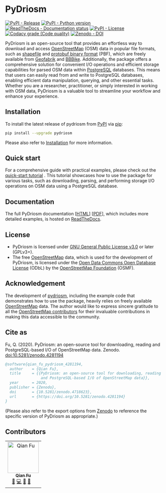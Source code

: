 # PyDriosm

[![PyPI - Release](https://img.shields.io/pypi/v/pydriosm)](https://pypi.org/project/pydriosm/) 
[![PyPI - Python version](https://img.shields.io/pypi/pyversions/pydriosm)](https://docs.python.org/3/) [![ReadTheDocs - Documentation status](https://readthedocs.org/projects/pydriosm/badge/?version=latest)](https://pydriosm.readthedocs.io/en/latest/?badge=latest) 
[![PyPI - License](https://img.shields.io/pypi/l/pydriosm)](https://github.com/mikeqfu/pydriosm/blob/master/LICENSE) 
[![Codacy grade (Code quality)](https://app.codacy.com/project/badge/Grade/b411ce89cbc445f58377a5799646d4cb)](https://www.codacy.com/gh/mikeqfu/pydriosm/dashboard?utm_source=github.com&amp;utm_medium=referral&amp;utm_content=mikeqfu/pydriosm&amp;utm_campaign=Badge_Grade) 
[![Zenodo - DOI](https://zenodo.org/badge/92493726.svg)](https://zenodo.org/badge/latestdoi/92493726)

PyDriosm is an open-source tool that provides an effortless way to download and access [OpenStreetMap](https://www.openstreetmap.org/) (OSM) data in popular file formats, such as [shapefile](https://wiki.openstreetmap.org/wiki/Shapefiles) and [protobuf binary format](https://wiki.openstreetmap.org/wiki/PBF_Format) (PBF), which are freely available from [Geofabrik](https://download.geofabrik.de/) and [BBBike](https://download.bbbike.org/). Additionally, the package offers a comprehensive solution for convenient I/O operations and efficient storage capabilities for parsed OSM data within [PostgreSQL](https://www.postgresql.org/) databases. This means that users can easily read from and write to PostgreSQL databases, enabling efficient data manipulation, querying, and other essential tasks. Whether you are a researcher, practitioner, or simply interested in working with OSM data, PyDriosm is a valuable tool to streamline your workflow and enhance your experience. 

## Installation

To install the latest release of pydriosm from [PyPI](https://pypi.org/project/pydriosm/) via [pip](https://pip.pypa.io/en/stable/cli/pip/):

```bash
pip install --upgrade pydriosm
```

Please also refer to [Installation](https://pydriosm.readthedocs.io/en/latest/installation.html) for more information. 

## Quick start

For a comprehensive guide with practical examples, please check out the [quick-start tutorial](https://pydriosm.readthedocs.io/en/latest/quick-start.html) . This tutorial showcases how to use the package for various tasks, such as downloading, parsing, and performing storage I/O operations on OSM data using a PostgreSQL database.

## Documentation

The full PyDriosm documentation [[HTML](https://pydriosm.readthedocs.io/en/latest/)\] \[[PDF](https://pydriosm.readthedocs.io/_/downloads/en/latest/pdf/)], which includes more detailed examples, is hosted on [ReadTheDocs](https://readthedocs.org/projects/pydriosm/).

## License

- PyDriosm is licensed under [GNU General Public License v3.0](https://github.com/mikeqfu/pyhelpers/blob/master/LICENSE) or later (GPLv3+).
- The free [OpenStreetMap](https://www.openstreetmap.org/) data, which is used for the development of PyDriosm, is licensed under the [Open Data Commons Open Database License](https://opendatacommons.org/licenses/odbl/) (ODbL) by the [OpenStreetMap Foundation](https://osmfoundation.org/) (OSMF).

## Acknowledgement

The development of [pydriosm](https://pypi.org/project/pydriosm/), including the example code that demonstrates how to use the package, heavily relies on freely available [OpenStreetMap](https://www.openstreetmap.org/) data. The author would like to express sincere gratitude to all the [OpenStreetMap contributors](https://wiki.openstreetmap.org/wiki/Contributors) for their invaluable contributions in making this data accessible to the community.

## Cite as

Fu, Q. (2020). PyDriosm: an open-source tool for downloading, reading and PostgreSQL-based I/O of OpenStreetMap data. Zenodo. [doi:10.5281/zenodo.4281194](https://doi.org/10.5281/zenodo.4281194)

```bibtex
@software{qian_fu_pydriosm_4281194,
  author    = {Qian Fu},
  title     = {{PyDriosm: an open-source tool for downloading, reading
                and PostgreSQL-based I/O of OpenStreetMap data}},
  year      = 2020,
  publisher = {Zenodo},
  doi       = {10.5281/zenodo.4718623},
  url       = {https://doi.org/10.5281/zenodo.4281194}
}
```

(Please also refer to the export options from [Zenodo](https://zenodo.org/search?page=1&size=20&q=conceptrecid:4281194&all_versions&sort=-version) to reference the specific version of PyDriosm as appropriate.)

## Contributors

<!--suppress HtmlDeprecatedAttribute -->
<table>
  <tbody>
    <tr>
      <td align="center">
        <a href="https://github.com/mikeqfu" target="_blank"><img src="https://avatars.githubusercontent.com/u/1729711?v=4?s=100" width="100px;" alt="Qian Fu"/><br><sub><b>Qian Fu</b></sub></a><br>
        <a href="https://github.com/mikeqfu/pydriosm" target="_blank" title="Seeding">&#127793;</a>
        <a href="https://github.com/mikeqfu/pydriosm/commits?author=mikeqfu" target="_blank" title="Code">&#128187;</a>
        <a href="https://github.com/mikeqfu/pydriosm/tree/master/tests" target="_blank" title="Tests">&#129514;</a>
        <a href="https://pydriosm.readthedocs.io/en/latest/" target="_blank" title="Documentation">&#128214;</a>
      &ensp;
      </td>
  </tbody>
</table>